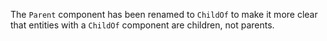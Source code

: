 The `Parent` component has been renamed to `ChildOf` to make it more clear that entities with a `ChildOf` component are children, not parents.

